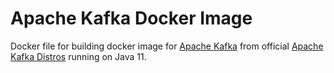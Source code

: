 # Apache Kafka Docker Image

Docker file for building docker image for [Apache Kafka](https://kafka.apache.org) from official [Apache Kafka Distros](https://www.apache.org/dyn/closer.cgi?path=/kafka/) running on Java 11.
